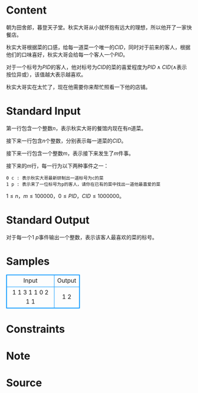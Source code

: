 
# Content

朝为田舍郎，暮登天子堂。秋实大哥从小就怀抱有远大的理想，所以他开了一家快餐店。

秋实大哥根据菜的口感，给每一道菜一个唯一的$CID$，同时对于前来的客人，根据他们的口味喜好，秋实大哥会给每一个客人一个$PID$。

对于一个标号为$PID$的客人，他对标号为$CID$的菜的喜爱程度为$PID\wedge CID$($\wedge$表示按位异或），该值越大表示越喜欢。

秋实大哥实在太忙了，现在他需要你来帮忙照看一下他的店铺。

# Standard Input

第一行包含一个整数$n$，表示秋实大哥的餐馆内现在有$n$道菜。

接下来一行包含$n$个整数，分别表示每一道菜的$CID$。

接下来一行包含一个整数$m$，表示接下来发生了$m$件事。

接下来的$m$行，每一行为以下两种事件之一：
```
0 c : 表示秋实大哥最新研制出一道标号为c的菜
1 p : 表示来了一位标号为p的客人，请你在已有的菜中找出一道他最喜爱的菜
```
$1\leq n，m\leq 100000$，$0\leq PID，CID\leq 1000000$。

# Standard Output

对于每一个$1$  $p$事件输出一个整数，表示该客人最喜欢的菜的标号。

# Samples

<style>
        table,table tr th, table tr td { border:1px solid #0094ff; }
        table { width: 200px; min-height: 25px; line-height: 25px; text-align: center; border-collapse: collapse;}   
    </style>
<table>
	<tr>
		<td>Input</td>
		<td>Output</td>
	</tr>
<tr><td>1
1
3
1 1
0 2
1 1</td><td>1
2</td></tr></table>


# Constraints



# Note



# Source


